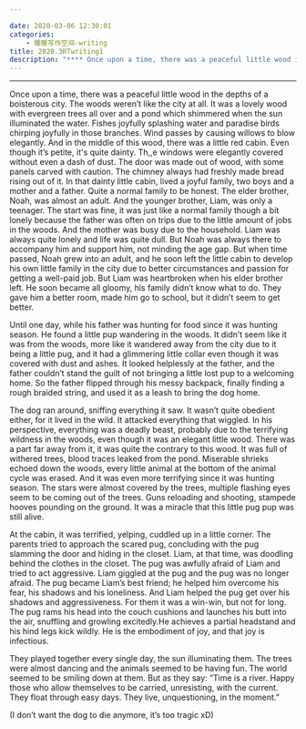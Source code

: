 ```yaml
---

date: 2020-03-06 12:30:01
categories:
    - 暖暖写作空间-writing
title: 2020.3RTwriting1
description: "**** Once upon a time, there was a peaceful little wood in the depths of a boisterous city. The wood..."
---
```


****

  


Once upon a time, there was a peaceful little wood in the depths of a boisterous city. The woods weren’t like the city at all. It was a lovely wood with evergreen trees all over and a pond which shimmered when the sun illuminated the water. Fishes joyfully splashing water and paradise birds chirping joyfully in those branches. Wind passes by causing willows to blow elegantly. And in the middle of this wood, there was a little red cabin. Even though it’s petite, it's quite dainty. Th\,,e windows were elegantly covered without even a dash of dust. The door was made out of wood, with some panels carved with caution. The chimney always had freshly made bread rising out of it. In that dainty little cabin, lived a joyful family, two boys and a mother and a father. Quite a normal family to be honest. The elder brother, Noah, was almost an adult. And the younger brother, Liam, was only a teenager. The start was fine, it was just like a normal family though a bit lonely because the father was often on trips due to the little amount of jobs in the woods. And the mother was busy due to the household. Liam was always quite lonely and life was quite dull. But Noah was always there to accompany him and support him, not minding the age gap. But when time passed, Noah grew into an adult, and he soon left the little cabin to develop his own little family in the city due to better circumstances and passion for getting a well-paid job. But Liam was heartbroken when his elder brother left. He soon became all gloomy, his family didn’t know what to do. They gave him a better room, made him go to school, but it didn’t seem to get better.

  


Until one day, while his father was hunting for food since it was hunting season. He found a little pup wandering in the woods. It didn’t seem like it was from the woods, more like it wandered away from the city due to it being a little pug, and it had a glimmering little collar even though it was covered with dust and ashes. It looked helplessly at the father, and the father couldn’t stand the guilt of not bringing a little lost pup to a welcoming home. So the father flipped through his messy backpack, finally finding a rough braided string, and used it as a leash to bring the dog home.

  


The dog ran around, sniffing everything it saw. It wasn’t quite obedient either, for it lived in the wild. It attacked everything that wiggled. In his perspective, everything was a deadly beast, probably due to the terrifying wildness in the woods, even though it was an elegant little wood. There was a part far away from it, it was quite the contrary to this wood. It was full of withered trees, blood traces leaked from the pond. Miserable shrieks echoed down the woods, every little animal at the bottom of the animal cycle was erased. And it was even more terrifying since it was hunting season. The stars were almost covered by the trees, multiple flashing eyes seem to be coming out of the trees. Guns reloading and shooting, stampede hooves pounding on the ground. It was a miracle that this little pug pup was still alive. 

  


At the cabin, it was terrified, yelping, cuddled up in a little corner. The parents tried to approach the scared pug, concluding with the pug slamming the door and hiding in the closet. Liam, at that time, was doodling behind the clothes in the closet. The pug was awfully afraid of Liam and tried to act aggressive. Liam giggled at the pug and the pug was no longer afraid. The pug became Liam’s best friend; he helped him overcome his fear, his shadows and his loneliness. And Liam helped the pug get over his shadows and aggressiveness. For them it was a win-win, but not for long. The pug rams his head into the couch cushions and launches his butt into the air, snuffling and growling excitedly.He achieves a partial headstand and his hind legs kick wildly. He is the embodiment of joy, and that joy is infectious. 

  


They played together every single day, the sun illuminating them. The trees were almost dancing and the animals seemed to be having fun. The world seemed to be smiling down at them. But as they say: “Time is a  river. Happy those who allow themselves to be carried, unresisting, with the current. They float through easy days. They live, unquestioning, in the moment.” 

  


(I don’t want the dog to die anymore, it’s too tragic xD)